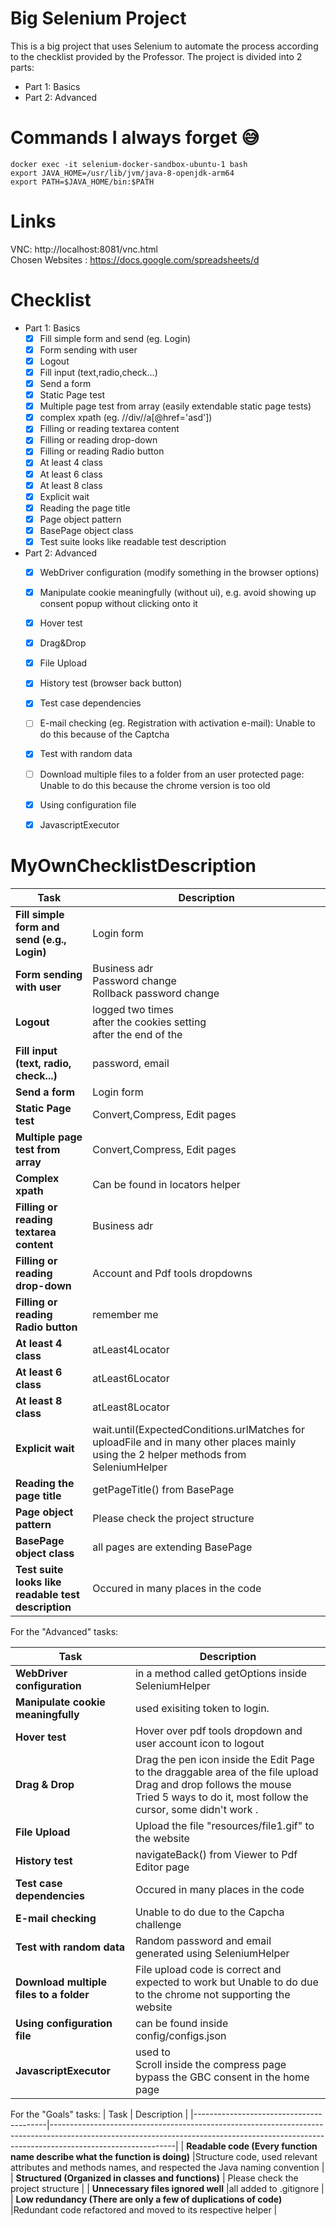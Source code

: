# Big Selenium Project
This is a big project that uses Selenium to automate the process according to the checklist provided by the Professor. The project is divided into 2 parts:
- Part 1: Basics
- Part 2: Advanced
# Commands I always forget 😅
`docker exec -it selenium-docker-sandbox-ubuntu-1 bash`<br/>
`export JAVA_HOME=/usr/lib/jvm/java-8-openjdk-arm64`<br/>
`export PATH=$JAVA_HOME/bin:$PATH`<br/>

# Links
VNC: http://localhost:8081/vnc.html <br/>
Chosen Websites : https://docs.google.com/spreadsheets/d <br/>



# Checklist
- Part 1: Basics
  - [x] Fill simple form and send (eg. Login)
  - [x] Form sending with user
  - [x] Logout
  - [x] Fill input (text,radio,check...)
  - [x] Send a form
  - [x] Static Page test
  - [x] Multiple page test from array (easily extendable static page tests)
  - [x] complex xpath (eg. //div//a[@href='asd'])
  - [x] Filling or reading textarea content
  - [x] Filling or reading drop-down
  - [x] Filling or reading Radio button
  - [x] At least 4 class
  - [x] At least 6 class
  - [x] At least 8 class
  - [x] Explicit wait
  - [x] Reading the page title
  - [x] Page object pattern
  - [x] BasePage object class
  - [x] Test suite looks like readable test description

- Part 2: Advanced
  - [x] WebDriver configuration (modify something in the browser options)
  - [x] Manipulate cookie meaningfully (without ui), e.g. avoid showing up consent popup without clicking onto it
  - [x] Hover test
  - [x] Drag&Drop
  - [x] File Upload
  - [x] History test (browser back button)
  - [x] Test case dependencies
  - [ ] E-mail checking (eg. Registration with activation e-mail): Unable to do this because of the Captcha
  - [x] Test with random data
  - [ ] Download multiple files to a folder from an user protected page: Unable to do this because the chrome version is too old
  - [x] Using configuration file
  - [x] JavascriptExecutor



# MyOwnChecklistDescription

| Task                                                | Description                                                                                                                            |
|-----------------------------------------------------|----------------------------------------------------------------------------------------------------------------------------------------|
| **Fill simple form and send (e.g., Login)**         | Login form                                                                                                                             |
| **Form sending with user**                          | Business adr<br>Password change<br>Rollback password change                                                                            |
| **Logout**                                          | logged two times <br>after the cookies setting<br>after the end of the                                                                 |
| **Fill input (text, radio, check...)**              | password, email                                                                                                                        |
| **Send a form**                                     | Login form                                                                                                                             |
| **Static Page test**                                | Convert,Compress, Edit pages                                                                                                           |
| **Multiple page test from array**                   | Convert,Compress, Edit pages                                                                                                           |
| **Complex xpath**                                   | Can be found in locators helper                                                                                                        |
| **Filling or reading textarea content**             | Business adr                                                                                                                           |
| **Filling or reading drop-down**                    | Account and Pdf tools dropdowns                                                                                                        |
| **Filling or reading Radio button**                 | remember me                                                                                                                            |
| **At least 4 class**                                | atLeast4Locator                                                                                                                        |
| **At least 6 class**                                | atLeast6Locator                                                                                                                        |
| **At least 8 class**                                | atLeast8Locator                                                                                                                        |
| **Explicit wait**                                   | wait.until(ExpectedConditions.urlMatches for uploadFile and in many other places mainly using the 2 helper methods from SeleniumHelper |
| **Reading the page title**                          | getPageTitle() from BasePage                                                                                                           |
| **Page object pattern**                             | Please check the project structure                                                                                                     |
| **BasePage object class**                           | all pages are extending BasePage                                                                                                       |
| **Test suite looks like readable test description** | Occured in many places in the code                                                                                                     |

For the "Advanced" tasks:

| Task                                    | Description                                                                                                                                                                               |
|-----------------------------------------|-------------------------------------------------------------------------------------------------------------------------------------------------------------------------------------------|
| **WebDriver configuration**             | in a method called getOptions inside SeleniumHelper                                                                                                                                       |
| **Manipulate cookie meaningfully**      | used exisiting token to login.                                                                                                                                                            |
| **Hover test**                          | Hover over pdf tools dropdown and user account icon to logout                                                                                                                             |
| **Drag & Drop**                         | Drag the pen icon inside the Edit Page to the draggable area of the file upload<br>Drag and drop follows the mouse <br>Tried 5 ways to do it, most follow the cursor, some didn't  work . |
| **File Upload**                         | Upload the file "resources/file1.gif" to the website                                                                                                                                      |
| **History test**                        | navigateBack() from Viewer to Pdf Editor page                                                                                                                                             |
| **Test case dependencies**              | Occured in many places in the code                                                                                                                                                        |
| **E-mail checking**                     | Unable to do due to the Capcha challenge                                                                                                                                                  |
| **Test with random data**               | Random password and email generated using SeleniumHelper                                                                                                                                  |
| **Download multiple files to a folder** | File upload code is correct and expected to work but Unable to do due to the chrome not supporting the website                                                                            |
| **Using configuration file**            | can be found inside config/configs.json                                                                                                                                                   |
| **JavascriptExecutor**                  | used to<br>Scroll inside the compress page <br>bypass the GBC consent in the home page                                                                                                    |

For the "Goals" tasks:
| Task                                    | Description                                                                                                                                                                               |
|-----------------------------------------|-------------------------------------------------------------------------------------------------------------------------------------------------------------------------------------------|
| **Readable code (Every function name describe what the function is doing)**             |Structure code, used relevant attributes and methods names, and respected the Java naming convention |
| **Structured (Organized in classes and functions)**      | Please check the project structure |
| **Unnecessary files ignored well**                          |all added to .gitignore |
| **Low redundancy (There are only a few of duplications of code)**                         |Redundant code refactored and moved to its respective helper  | 